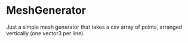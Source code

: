 # MeshGenerator
Just a simple mesh generator that takes a csv array of points, arranged vertically (one vector3 per line).
